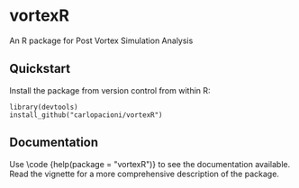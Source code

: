 # vortexR
An R package for Post Vortex Simulation Analysis

## Quickstart
Install the package from version control from within R:
```
library(devtools)
install_github("carlopacioni/vortexR")
```

## Documentation
Use \code {help(package = "vortexR")} to see the documentation available.
Read the vignette for a more comprehensive description of the package.
